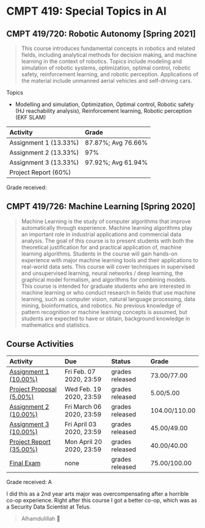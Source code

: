 # CMPT 419: Special Topics in AI



## CMPT 419/720: Robotic Autonomy [Spring 2021]

> This course introduces fundamental concepts in robotics and related fields, including analytical methods for decision making, and machine learning in the context of robotics. Topics include modeling and simulation of robotic systems, optimization, optimal control, robotic safety, reinforcement learning, and robotic perception. Applications of the material include unmanned aerial vehicles and self-driving cars.

 Topics

- Modelling and simulation, Optimization, Optimal control, Robotic safety (HJ reachability analysis), Reinforcement learning, Robotic perception (EKF SLAM)



| Activity              | Grade              |
| :-------------------- | :----------------- |
| Assignment 1 (13.33%) | 87.87%; Avg 76.66% |
| Assignment 2 (13.33%) | 97%                |
| Assignment 3 (13.33%) | 97.92%; Avg 61.94% |
| Project Report (60%)  |                    |

Grade received:



## CMPT 419/726: Machine Learning [Spring 2020]

> Machine Learning is the study of computer algorithms that improve automatically through experience. Machine learning algorithms play an important role in industrial applications and commercial data analysis. The goal of this course is to present students with both the theoretical justification for and practical application of, machine learning algorithms. Students in the course will gain hands-on experience with major machine learning tools and their applications to real-world data sets. This course will cover techniques in supervised and unsupervised learning, neural networks / deep learning, the graphical model formalism, and algorithms for combining models. This course is intended for graduate students who are interested in machine learning or who conduct research in fields that use machine learning, such as computer vision, natural language processing, data mining, bioinformatics, and robotics. No previous knowledge of pattern recognition or machine learning concepts is assumed, but students are expected to have or obtain, background knowledge in mathematics and statistics.

## Course Activities

| Activity                                                     | Due                      | Status          | Grade         |
| :----------------------------------------------------------- | :----------------------- | :-------------- | :------------ |
| [Assignment 1 (10.00%)](https://coursys.sfu.ca/2020sp-cmpt-726-x1/+a1/) | Fri Feb. 07 2020, 23:59  | grades released | 73.00/77.00   |
| [Project Proposal (5.00%)](https://coursys.sfu.ca/2020sp-cmpt-726-x1/+p0/) | Wed Feb. 19 2020, 23:59  | grades released | 5.00/5.00     |
| [Assignment 2 (10.00%)](https://coursys.sfu.ca/2020sp-cmpt-726-x1/+a2/) | Fri March 06 2020, 23:59 | grades released | 104.00/110.00 |
| [Assignment 3 (10.00%)](https://coursys.sfu.ca/2020sp-cmpt-726-x1/+a3/) | Fri April 03 2020, 23:59 | grades released | 45.00/49.00   |
| [Project Report (35.00%)](https://coursys.sfu.ca/2020sp-cmpt-726-x1/+pr/) | Mon April 20 2020, 23:59 | grades released | 40.00/40.00   |
| [Final Exam](https://coursys.sfu.ca/2020sp-cmpt-726-x1/+exam/) | none                     | grades released | 75.00/100.00  |

Grade received: A

I did this as a 2nd year arts major was overcompensating after a horrible co-op experience. Right after this course I got a better co-op, which was as a Security Data Scientist at Telus.

> Alhamdulillah 📿
